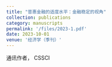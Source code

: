 ```yaml
---
title: "普惠金融的适度水平：金融稳定的视角"
collection: publications
category: manuscripts
permalink: '/files/2023-1.pdf'
date: 2023-10-01
venue: '经济学（季刊）'
---
```


通讯作者， CSSCI 
